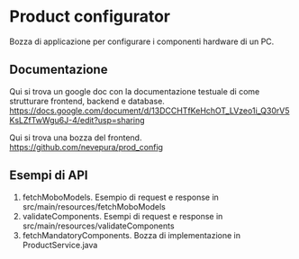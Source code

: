 # Product configurator
Bozza di applicazione per configurare i componenti hardware di un PC. 

## Documentazione
Qui si trova un google doc con la documentazione testuale di come strutturare frontend, backend e database. 
https://docs.google.com/document/d/13DCCHTfKeHchOT_LVzeo1i_Q30rV5KsLZfTwWgu6J-4/edit?usp=sharing

Qui si trova una bozza del frontend. 
https://github.com/nevepura/prod_config

## Esempi di API

1) fetchMoboModels. Esempio di request e response in src/main/resources/fetchMoboModels
2) validateComponents. Esempi di request e response in src/main/resources/validateComponents
3) fetchMandatoryComponents. Bozza di implementazione in ProductService.java
